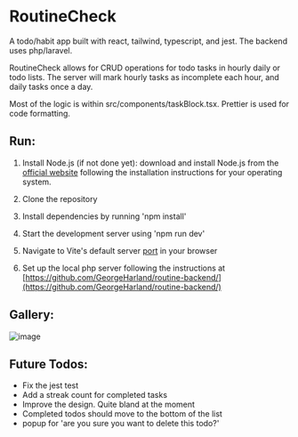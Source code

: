 # RoutineCheck

A todo/habit app built with react, tailwind, typescript, and jest. The backend uses php/laravel.

RoutineCheck allows for CRUD operations for todo tasks in hourly daily or todo lists. The server will mark hourly tasks as incomplete each hour, and daily tasks once a day.

Most of the logic is within src/components/taskBlock.tsx. Prettier is used for code formatting.

## Run:

1. Install Node.js (if not done yet): download and install Node.js from the [official website](https://nodejs.org) following the installation instructions for your operating system.

2. Clone the repository

3. Install dependencies by running 'npm install'

4. Start the development server using 'npm run dev'

5. Navigate to Vite's default server [port](http://localhost:5173) in your browser

6. Set up the local php server following the instructions at [https://github.com/GeorgeHarland/routine-backend/](https://github.com/GeorgeHarland/routine-backend/)

## Gallery:

![image](https://github.com/GeorgeHarland/RTHG-todo-frontend/assets/37070520/4fb860e3-d7b4-4fba-8c13-962c56c8d348)

## Future Todos:

- Fix the jest test
- Add a streak count for completed tasks
- Improve the design. Quite bland at the moment
- Completed todos should move to the bottom of the list
- popup for 'are you sure you want to delete this todo?'
